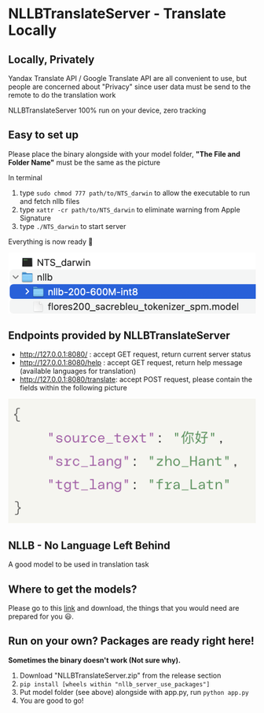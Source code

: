 # NLLBTranslateServer - Translate Locally

## Locally, Privately
Yandax Translate API / Google Translate API are all convenient to use, but people are concerned about "Privacy" since user data must be send to the remote to do the translation work

NLLBTranslateServer 100% run on your device, zero tracking

## Easy to set up
Please place the binary alongside with your model folder, **"The File and Folder Name"** must be the same as the picture 

In terminal
1. type `sudo chmod 777 path/to/NTS_darwin` to allow the executable to run and fetch nllb files
2. type `xattr -cr path/to/NTS_darwin` to eliminate warning from Apple Signature
3. type `./NTS_darwin` to start server

Everything is now ready 🌟

![](https://github.com/willweimike/NLLBTranslateServer/blob/main/assets/Demo.png)

## Endpoints provided by NLLBTranslateServer
- http://127.0.0.1:8080/ : accept GET request, return current server status
- http://127.0.0.1:8080/help : accept GET request, return help message (available languages for translation)
- http://127.0.0.1:8080/translate: accept POST request, please contain the fields within the following picture

![](https://github.com/willweimike/NLLBTranslateServer/blob/main/assets/Demo2.png)

## NLLB - No Language Left Behind
A good model to be used in translation task

## Where to get the models?
Please go to this [link](https://huggingface.co/mikeforai/NLLB-200-Models-Collections) and download, the things that you would need are prepared for you 😃.

## Run on your own? Packages are ready right here!
**Sometimes the binary doesn't work (Not sure why).**
1. Download "NLLBTranslateServer.zip" from the release section
2. `pip install [wheels within "nllb_server_use_packages"]`
3. Put model folder (see above) alongside with app.py, run `python app.py`
4. You are good to go!
